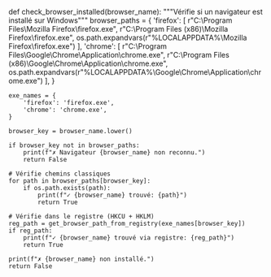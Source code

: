 def check_browser_installed(browser_name):
    """Vérifie si un navigateur est installé sur Windows"""
    browser_paths = {
        'firefox': [
            r"C:\Program Files\Mozilla Firefox\firefox.exe",
            r"C:\Program Files (x86)\Mozilla Firefox\firefox.exe",
            os.path.expandvars(r"%LOCALAPPDATA%\Mozilla Firefox\firefox.exe")
        ],
        'chrome': [
            r"C:\Program Files\Google\Chrome\Application\chrome.exe",
            r"C:\Program Files (x86)\Google\Chrome\Application\chrome.exe",
            os.path.expandvars(r"%LOCALAPPDATA%\Google\Chrome\Application\chrome.exe")
        ],
    }

    exe_names = {
        'firefox': 'firefox.exe',
        'chrome': 'chrome.exe',
    }

    browser_key = browser_name.lower()

    if browser_key not in browser_paths:
        print(f"✗ Navigateur {browser_name} non reconnu.")
        return False

    # Vérifie chemins classiques
    for path in browser_paths[browser_key]:
        if os.path.exists(path):
            print(f"✓ {browser_name} trouvé: {path}")
            return True

    # Vérifie dans le registre (HKCU + HKLM)
    reg_path = get_browser_path_from_registry(exe_names[browser_key])
    if reg_path:
        print(f"✓ {browser_name} trouvé via registre: {reg_path}")
        return True

    print(f"✗ {browser_name} non installé.")
    return False
